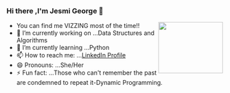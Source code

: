 ### Hi there ,I'm Jesmi George 👋
<img src="https://media.giphy.com/media/RbDKaczqWovIugyJmW/giphy.gif" width=150 height=120 align="right"></img>
- You can find me VIZZING most of the time!!
- 🔭 I’m currently working on ...Data Structures and Algorithms
- 🌱 I’m currently learning ...Python
- 📫 How to reach me: ...[LinkedIn Profile](https://www.linkedin.com/in/jesmi-george/)
- 😄 Pronouns: ...She/Her
- ⚡ Fun fact: ...Those who can't remember the past are condemned to repeat it-Dynamic Programming.
